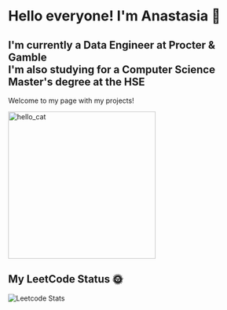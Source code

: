 # Hello everyone! I'm Anastasia 🌺
## I'm currently a Data Engineer at Procter & Gamble  <br/> I'm also studying for a Computer Science Master's degree at the HSE 
Welcome to my page with my projects!

<img src="https://animals.pibig.info/uploads/posts/2023-04/1681427166_animals-pibig-info-p-mura-koshka-zhivotnie-krasivo-80.jpg" alt="hello_cat" width="300" height="300">

## My LeetCode Status 🌞
![Leetcode Stats](https://leetcode.card.workers.dev/AnDore21?ext=heatmap)
